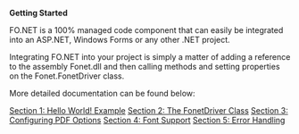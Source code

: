 **Getting Started**

FO.NET is a 100% managed code component that can easily be integrated into an ASP.NET, Windows Forms or any other .NET project.
 
Integrating FO.NET into your project is simply a matter of adding a reference to the assembly Fonet.dll and then calling methods and setting properties on the Fonet.FonetDriver class.
 
More detailed documentation can be found below:
 
[Section 1: Hello World! Example](Section-1_-Hello-World!-Example)
[Section 2: The FonetDriver Class](Section-2_-The-FonetDriver-Class)
[Section 3: Configuring PDF Options](Section-3_-Configuring-PDF-Options)
[Section 4: Font Support](Section-4_-Font-Support)
[Section 5: Error Handling](Section-5_-Error-Handling)
